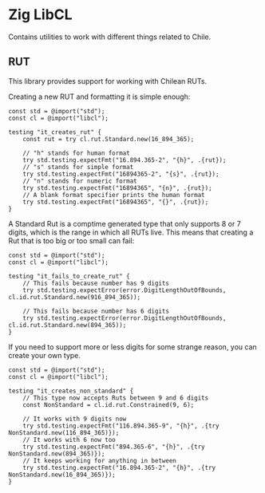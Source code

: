 Zig LibCL
=========

Contains utilities to work with different things related to Chile.

## RUT

This library provides support for working with Chilean RUTs.

Creating a new RUT and formatting it is simple enough:

```zig
const std = @import("std");
const cl = @import("libcl");

testing "it_creates_rut" {
    const rut = try cl.rut.Standard.new(16_894_365);
    
    // "h" stands for human format
    try std.testing.expectFmt("16.894.365-2", "{h}", .{rut});
    // "s" stands for simple format
    try std.testing.expectFmt("16894365-2", "{s}", .{rut});
    // "n" stands for numeric format
    try std.testing.expectFmt("16894365", "{n}", .{rut});
    // A blank format specifier prints the human format
    try std.testing.expectFmt("16894365", "{}", .{rut});
}
```

A Standard Rut is a comptime generated type that only supports 8 or 7 digits,
which is the range in which all RUTs live. This means that creating a 
Rut that is too big or too small can fail:

```zig
const std = @import("std");
const cl = @import("libcl");

testing "it_fails_to_create_rut" {
    // This fails because number has 9 digits
    try std.testing.expectError(error.DigitLengthOutOfBounds, cl.id.rut.Standard.new(916_894_365));
    
    // This fails because number has 6 digits
    try std.testing.expectError(error.DigitLengthOutOfBounds, cl.id.rut.Standard.new(894_365));
}
```

If you need to support more or less digits for some strange reason, you can
create your own type.

```zig
const std = @import("std");
const cl = @import("libcl");

testing "it_creates_non_standard" {
    // This type now accepts Ruts between 9 and 6 digits
    const NonStandard = cl.id.rut.Constrained(9, 6);
    
    // It works with 9 digits now
    try std.testing.expectFmt("116.894.365-9", "{h}", .{try NonStandard.new(116_894_365)});
    // It works with 6 now too
    try std.testing.expectFmt("894.365-6", "{h}", .{try NonStandard.new(894_365)});
    // It keeps working for anything in between
    try std.testing.expectFmt("16.894.365-2", "{h}", .{try NonStandard.new(16_894_365)});
}
```